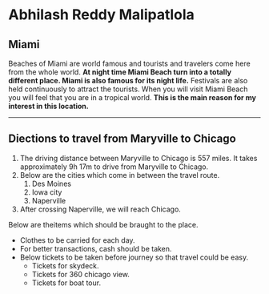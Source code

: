 # Abhilash Reddy Malipatlola

## Miami

Beaches of Miami are world famous and tourists and travelers come here from the whole world. **At night time Miami Beach turn into a totally different place. Miami is also famous for its night life.** Festivals are also held continuously to attract the tourists. When you will visit Miami Beach you will feel that you are in a tropical world. **This is the main reason for my interest in this location.**

****
## Diections to travel from Maryville to Chicago

1. The driving distance between Maryville to Chicago is 557 miles. It takes approximately 9h 17m to drive from Maryville to Chicago.
2. Below are the cities which come in between the travel route.
    1. Des Moines
    2. Iowa city
    3. Naperville
3. After crossing Naperville, we will reach Chicago.


Below are theitems which should be braught to the place.
* Clothes to be carried for each day. 
* For better transactions, cash should be taken.
* Below tickets to be taken before journey so that travel could be easy.
    * Tickets for skydeck.
    * Tickets for 360 chicago view.
    * Tickets for boat tour.